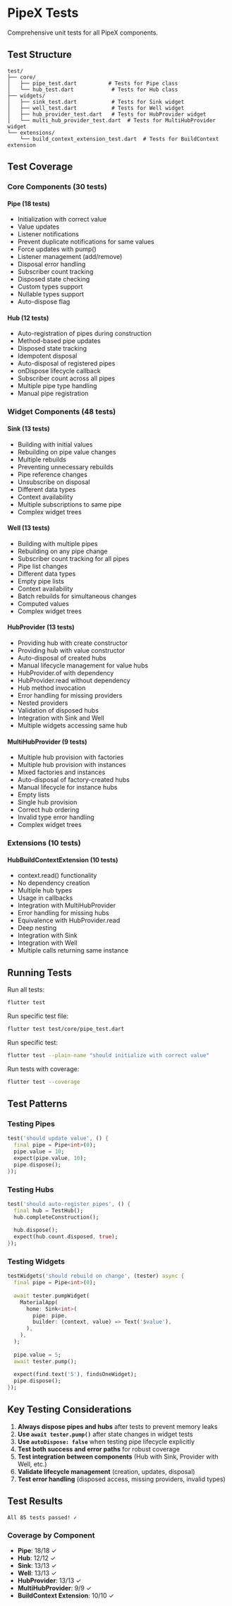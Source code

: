 # PipeX Tests

Comprehensive unit tests for all PipeX components.

## Test Structure

```
test/
├── core/
│   ├── pipe_test.dart          # Tests for Pipe class
│   └── hub_test.dart            # Tests for Hub class
├── widgets/
│   ├── sink_test.dart           # Tests for Sink widget
│   ├── well_test.dart           # Tests for Well widget
│   ├── hub_provider_test.dart   # Tests for HubProvider widget
│   └── multi_hub_provider_test.dart  # Tests for MultiHubProvider widget
└── extensions/
    └── build_context_extension_test.dart  # Tests for BuildContext extension

```

## Test Coverage

### Core Components (30 tests)

#### Pipe (18 tests)
- Initialization with correct value
- Value updates
- Listener notifications
- Prevent duplicate notifications for same values
- Force updates with pump()
- Listener management (add/remove)
- Disposal error handling
- Subscriber count tracking
- Disposed state checking
- Custom types support
- Nullable types support
- Auto-dispose flag

#### Hub (12 tests)
- Auto-registration of pipes during construction
- Method-based pipe updates
- Disposed state tracking
- Idempotent disposal
- Auto-disposal of registered pipes
- onDispose lifecycle callback
- Subscriber count across all pipes
- Multiple pipe type handling
- Manual pipe registration

### Widget Components (48 tests)

#### Sink (13 tests)
- Building with initial values
- Rebuilding on pipe value changes
- Multiple rebuilds
- Preventing unnecessary rebuilds
- Pipe reference changes
- Unsubscribe on disposal
- Different data types
- Context availability
- Multiple subscriptions to same pipe
- Complex widget trees

#### Well (13 tests)
- Building with multiple pipes
- Rebuilding on any pipe change
- Subscriber count tracking for all pipes
- Pipe list changes
- Different data types
- Empty pipe lists
- Context availability
- Batch rebuilds for simultaneous changes
- Computed values
- Complex widget trees

#### HubProvider (13 tests)
- Providing hub with create constructor
- Providing hub with value constructor
- Auto-disposal of created hubs
- Manual lifecycle management for value hubs
- HubProvider.of with dependency
- HubProvider.read without dependency
- Hub method invocation
- Error handling for missing providers
- Nested providers
- Validation of disposed hubs
- Integration with Sink and Well
- Multiple widgets accessing same hub

#### MultiHubProvider (9 tests)
- Multiple hub provision with factories
- Multiple hub provision with instances
- Mixed factories and instances
- Auto-disposal of factory-created hubs
- Manual lifecycle for instance hubs
- Empty lists
- Single hub provision
- Correct hub ordering
- Invalid type error handling
- Complex widget trees

### Extensions (10 tests)

#### HubBuildContextExtension (10 tests)
- context.read() functionality
- No dependency creation
- Multiple hub types
- Usage in callbacks
- Integration with MultiHubProvider
- Error handling for missing hubs
- Equivalence with HubProvider.read
- Deep nesting
- Integration with Sink
- Integration with Well
- Multiple calls returning same instance

## Running Tests

Run all tests:
```bash
flutter test
```

Run specific test file:
```bash
flutter test test/core/pipe_test.dart
```

Run specific test:
```bash
flutter test --plain-name "should initialize with correct value"
```

Run tests with coverage:
```bash
flutter test --coverage
```

## Test Patterns

### Testing Pipes
```dart
test('should update value', () {
  final pipe = Pipe<int>(0);
  pipe.value = 10;
  expect(pipe.value, 10);
  pipe.dispose();
});
```

### Testing Hubs
```dart
test('should auto-register pipes', () {
  final hub = TestHub();
  hub.completeConstruction();
  
  hub.dispose();
  expect(hub.count.disposed, true);
});
```

### Testing Widgets
```dart
testWidgets('should rebuild on change', (tester) async {
  final pipe = Pipe<int>(0);
  
  await tester.pumpWidget(
    MaterialApp(
      home: Sink<int>(
        pipe: pipe,
        builder: (context, value) => Text('$value'),
      ),
    ),
  );
  
  pipe.value = 5;
  await tester.pump();
  
  expect(find.text('5'), findsOneWidget);
  pipe.dispose();
});
```

## Key Testing Considerations

1. **Always dispose pipes and hubs** after tests to prevent memory leaks
2. **Use `await tester.pump()`** after state changes in widget tests
3. **Use `autoDispose: false`** when testing pipe lifecycle explicitly
4. **Test both success and error paths** for robust coverage
5. **Test integration between components** (Hub with Sink, Provider with Well, etc.)
6. **Validate lifecycle management** (creation, updates, disposal)
7. **Test error handling** (disposed access, missing providers, invalid types)

## Test Results

```
All 85 tests passed! ✓
```

### Coverage by Component
- **Pipe**: 18/18 ✓
- **Hub**: 12/12 ✓
- **Sink**: 13/13 ✓
- **Well**: 13/13 ✓
- **HubProvider**: 13/13 ✓
- **MultiHubProvider**: 9/9 ✓
- **BuildContext Extension**: 10/10 ✓

